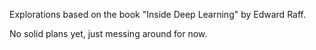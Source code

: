 Explorations based on the book "Inside Deep Learning" by Edward Raff.

No solid plans yet, just messing around for now.